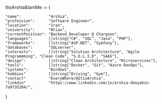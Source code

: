 
ItisArshia&IamMe := {


	"name":            "Arshia",
	"profession":      "Software Engineer",
	"location":        "Iran",
	"university":      "Wtiau",
	"currentPosition": "Backend Developer @ Chargoon",
	"languages":       []string{"C#", "SQL", "Java", "PHP"},
	"frameworks":      []string{"ASP.NET", "Symfony"},
	"databases":       "SQLserver",
	"interests":       []string{"Solution Architecture", "Agile Programmming", "Clean Code", "S.O.L.I.D", "SAAS"},
	"design":          []string{"Clean Architecture", "Microservices"},
	"tools":           []string{"Docker", "Git", "Azure DevOps"},
	"systems":         "Windows",
	"hobbies"          []string{"Driving", "Gym"},
	"contact"          "EveryWhere/@ItisArshia",
	"linkdin"          "https://www.linkedin.com/in/arshia-donyabin-7a9735204/",
	
}
